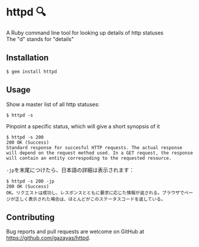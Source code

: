 # httpd :mag:

A Ruby command line tool for looking up details of http statuses<br/>
The "d" stands for "details"

## Installation

```github
$ gem install httpd
```

## Usage

Show a master list of all http statuses:

```github
$ httpd -s
```

Pinpoint a specific status, which will give a short synopsis of it

```github
$ httpd -s 200
200 OK (Success)
Standard response for succesful HTTP requests. The actual response will depend on the request method used. In a GET request, the response will contain an entity correspoding to the requested resource.
```


`-jp`を末尾につけたら、日本語の詳細は表示されます：

```github
$ httpd -s 200 -jp
200 OK (Success)
OK。リクエストは成功し、レスポンスとともに要求に応じた情報が返される。ブラウザでページが正しく表示された場合は、ほとんどがこのステータスコードを返している。
```

## Contributing

Bug reports and pull requests are welcome on GitHub at https://github.com/gazayas/httpd.
